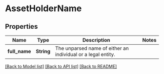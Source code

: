 # AssetHolderName

## Properties

Name | Type | Description | Notes
------------ | ------------- | ------------- | -------------
**full_name** | **String** | The unparsed name of either an individual or a legal entity. | 

[[Back to Model list]](../README.md#documentation-for-models) [[Back to API list]](../README.md#documentation-for-api-endpoints) [[Back to README]](../README.md)


